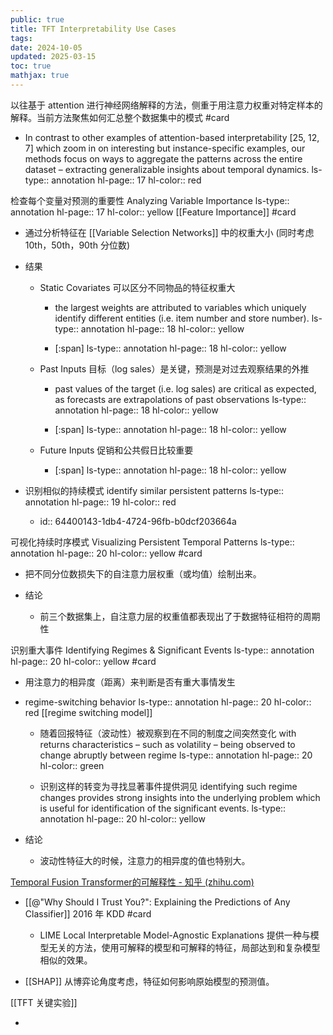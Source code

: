 ```yaml
---
public: true
title: TFT Interpretability Use Cases
tags:
date: 2024-10-05
updated: 2025-03-15
toc: true
mathjax: true
---
```


以往基于 attention 进行神经网络解释的方法，侧重于用注意力权重对特定样本的解释。当前方法聚焦如何汇总整个数据集中的模式  #card
  + In contrast to other examples of attention-based interpretability [25, 12, 7] which zoom in on interesting but instance-specific examples, our methods focus on ways to aggregate the patterns across the entire dataset – extracting generalizable insights about temporal dynamics.
ls-type:: annotation
hl-page:: 17
hl-color:: red


检查每个变量对预测的重要性 Analyzing Variable Importance
ls-type:: annotation
hl-page:: 17
hl-color:: yellow
 [[Feature Importance]]  #card
  + 通过分析特征在 [[Variable Selection Networks]] 中的权重大小 (同时考虑 10th，50th，90th 分位数)

  + 结果

    + Static Covariates 可以区分不同物品的特征权重大

      + the largest weights are attributed to variables which uniquely identify different entities (i.e. item number and store number).
ls-type:: annotation
hl-page:: 18
hl-color:: yellow


      + [:span]
ls-type:: annotation
hl-page:: 18
hl-color:: yellow


    + Past Inputs 目标（log sales）是关键，预测是对过去观察结果的外推

      + past values of the target (i.e. log sales) are critical as expected, as forecasts are extrapolations of past observations
ls-type:: annotation
hl-page:: 18
hl-color:: yellow


      + [:span]
ls-type:: annotation
hl-page:: 18
hl-color:: yellow


    + Future Inputs 促销和公共假日比较重要

      + [:span]
ls-type:: annotation
hl-page:: 18
hl-color:: yellow


  + 识别相似的持续模式 identify similar persistent patterns
ls-type:: annotation
hl-page:: 19
hl-color:: red


    + id:: 64400143-1db4-4724-96fb-b0dcf203664a

可视化持续时序模式 Visualizing Persistent Temporal Patterns
ls-type:: annotation
hl-page:: 20
hl-color:: yellow
  #card
  + 把不同分位数损失下的自注意力层权重（或均值）绘制出来。

  + 结论

    + 前三个数据集上，自注意力层的权重值都表现出了于数据特征相符的周期性

识别重大事件 Identifying Regimes & Significant Events
ls-type:: annotation
hl-page:: 20
hl-color:: yellow
  #card
  + 用注意力的相异度（距离）来判断是否有重大事情发生

  + regime-switching behavior
ls-type:: annotation
hl-page:: 20
hl-color:: red
 [[regime switching model]]

    + 随着回报特征（波动性）被观察到在不同的制度之间突然变化  with returns characteristics – such as volatility – being observed to change abruptly between regime
ls-type:: annotation
hl-page:: 20
hl-color:: green


    + 识别这样的转变为寻找显著事件提供洞见  identifying such regime changes provides strong insights into the underlying problem which is useful for identification of the significant events.
ls-type:: annotation
hl-page:: 20
hl-color:: yellow


  + 结论

    + 波动性特征大的时候，注意力的相异度的值也特别大。

[Temporal Fusion Transformer的可解释性 - 知乎 (zhihu.com)](https://zhuanlan.zhihu.com/p/464753227)

  + [[@"Why Should I Trust You?": Explaining the Predictions of Any Classifier]] 2016 年 KDD  #card
    + LIME Local Interpretable Model-Agnostic Explanations 提供一种与模型无关的方法，使用可解释的模型和可解释的特征，局部达到和复杂模型相似的效果。

  + [[SHAP]] 从博弈论角度考虑，特征如何影响原始模型的预测值。

[[TFT 关键实验]]

  + 
